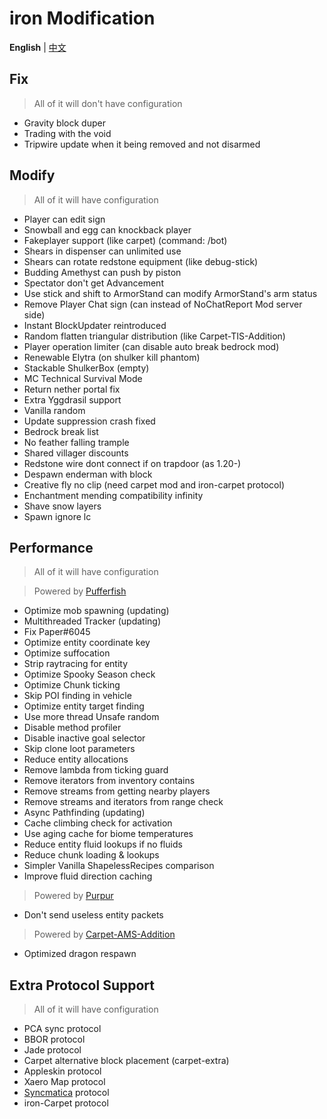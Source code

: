 iron Modification
===========

**English** | [中文](https://github.com/ironMC/iron/blob/master/docs/MODIFICATION_cn.md)

## Fix

> All of it will don't have configuration

- Gravity block duper
- Trading with the void
- Tripwire update when it being removed and not disarmed

## Modify

> All of it will have configuration

- Player can edit sign
- Snowball and egg can knockback player
- Fakeplayer support (like carpet) (command: /bot)
- Shears in dispenser can unlimited use
- Shears can rotate redstone equipment (like debug-stick)
- Budding Amethyst can push by piston
- Spectator don't get Advancement
- Use stick and shift to ArmorStand can modify ArmorStand's arm status
- Remove Player Chat sign (can instead of NoChatReport Mod server side)
- Instant BlockUpdater reintroduced
- Random flatten triangular distribution (like Carpet-TIS-Addition)
- Player operation limiter (can disable auto break bedrock mod)
- Renewable Elytra (on shulker kill phantom)
- Stackable ShulkerBox (empty)
- MC Technical Survival Mode
- Return nether portal fix
- Extra Yggdrasil support
- Vanilla random
- Update suppression crash fixed
- Bedrock break list
- No feather falling trample
- Shared villager discounts
- Redstone wire dont connect if on trapdoor (as 1.20-)
- Despawn enderman with block
- Creative fly no clip (need carpet mod and iron-carpet protocol)
- Enchantment mending compatibility infinity
- Shave snow layers
- Spawn ignore lc

## Performance

> All of it will have configuration

> Powered by [Pufferfish](https://github.com/pufferfish-gg/Pufferfish)
- Optimize mob spawning (updating)
- Multithreaded Tracker (updating)
- Fix Paper#6045
- Optimize entity coordinate key
- Optimize suffocation
- Strip raytracing for entity
- Optimize Spooky Season check
- Optimize Chunk ticking
- Skip POI finding in vehicle
- Optimize entity target finding
- Use more thread Unsafe random
- Disable method profiler
- Disable inactive goal selector
- Skip clone loot parameters
- Reduce entity allocations
- Remove lambda from ticking guard
- Remove iterators from inventory contains
- Remove streams from getting nearby players
- Remove streams and iterators from range check
- Async Pathfinding (updating)
- Cache climbing check for activation
- Use aging cache for biome temperatures
- Reduce entity fluid lookups if no fluids
- Reduce chunk loading & lookups
- Simpler Vanilla ShapelessRecipes comparison
- Improve fluid direction caching

> Powered by [Purpur](https://github.com/PurpurMC/Purpur)
- Don't send useless entity packets

> Powered by [Carpet-AMS-Addition](https://github.com/Minecraft-AMS/Carpet-AMS-Addition)
- Optimized dragon respawn

## Extra Protocol Support

> All of it will have configuration

- PCA sync protocol
- BBOR protocol
- Jade protocol
- Carpet alternative block placement (carpet-extra)
- Appleskin protocol
- Xaero Map protocol
- [Syncmatica](https://github.com/End-Tech/syncmatica) protocol
- iron-Carpet protocol